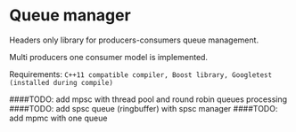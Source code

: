 # Queue manager
Headers only library for producers-consumers queue management.

Multi producers one consumer model is implemented.

Requirements:
`C++11 compatible compiler,
Boost library, Googletest (installed during compile)`

####TODO: add mpsc with thread pool and round robin queues processing 
####TODO: add spsc queue (ringbuffer) with spsc manager
####TODO: add mpmc with one queue
